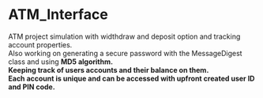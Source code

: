 # ATM_Interface
ATM project simulation with widthdraw and deposit option and tracking account properties.<br>
Also working on generating a secure password with the MessageDigest class and using <b>MD5<b> algorithm.<br>
Keeping track of users accounts and their balance on them.<br>
Each account is unique and can be accessed with upfront created user ID and PIN code.
